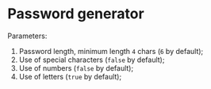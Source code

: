 # Password generator

Parameters:
1. Password length, minimum length `4` chars (`6` by default);
2. Use of special characters (`false` by default);
3. Use of numbers (`false` by default);
4. Use of letters (`true` by default);

